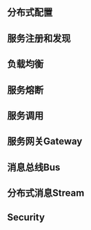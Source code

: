 ## 分布式配置



## 服务注册和发现



## 负载均衡



## 服务熔断



## 服务调用



## 服务网关Gateway





## 消息总线Bus



## 分布式消息Stream





## Security